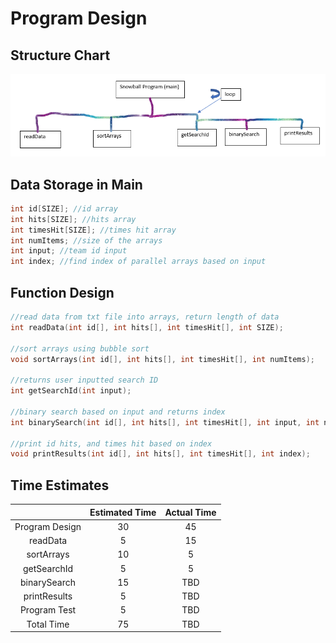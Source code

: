 # Program Design
## Structure Chart
![Chart](https://github.com/lukehami55/CSC-250---Programming-Assingment-1/blob/main/Structure%20Chart.png?raw=true)

## Data Storage in Main
``` cpp
int id[SIZE]; //id array
int hits[SIZE]; //hits array
int timesHit[SIZE]; //times hit array
int numItems; //size of the arrays
int input; //team id input
int index; //find index of parallel arrays based on input
```
## Function Design
``` cpp
//read data from txt file into arrays, return length of data
int readData(int id[], int hits[], int timesHit[], int SIZE);

//sort arrays using bubble sort
void sortArrays(int id[], int hits[], int timesHit[], int numItems);

//returns user inputted search ID
int getSearchId(int input);

//binary search based on input and returns index
int binarySearch(int id[], int hits[], int timesHit[], int input, int numItems, int index);

//print id hits, and times hit based on index
void printResults(int id[], int hits[], int timesHit[], int index);
```
## Time Estimates
|  | Estimated Time    | Actual Time    |
| :---:   | :---: | :---: |
| Program Design | 30   | 45   |
| readData | 5   | 15   |
| sortArrays | 10   | 5   |
| getSearchId | 5   | 5   |
| binarySearch | 15   | TBD   |
| printResults | 5   | TBD   |
| Program Test | 5   | TBD   |
| Total Time | 75   | TBD   |
